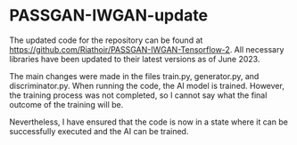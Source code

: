 # PASSGAN-IWGAN-update

The updated code for the repository can be found at https://github.com/Riathoir/PASSGAN-IWGAN-Tensorflow-2. 
All necessary libraries have been updated to their latest versions as of June 2023.

The main changes were made in the files train.py, generator.py, and discriminator.py. 
When running the code, the AI model is trained. However, the training process was not completed, so I cannot say what the final outcome of the training will be.

Nevertheless, I have ensured that the code is now in a state where it can be successfully executed and the AI can be trained.
